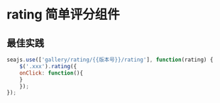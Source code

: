 # rating 简单评分组件

## 最佳实践

```js
seajs.use(['gallery/rating/{{版本号}}/rating'], function(rating) {
    $('.xxx').rating({
	onClick: function(){
	}
    });
});
```
